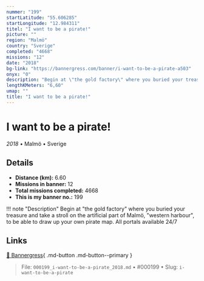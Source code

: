 ```yaml
---
nummer: "199"
startLatitude: "55.606285"
startLongitude: "12.984311"
titel: "I want to be a pirate!"
picture: ""
region: "Malmö"
country: "Sverige"
completed: "4668"
missions: "12"
date: "2018"
bg-link: "https://bannergress.com/banner/i-want-to-be-a-pirate-a503"
onyx: "0"
description: "Begin at \"the gold factory\" where you buried your treasure and take a stroll on the artificial part of Malmö, \"western harbour\", to be able to draw up your own pirate map.\nAll portals available 24/7"
lengthKMeters: "6,60"
umap: ""
title: "I want to be a pirate!"
---
```

# I want to be a pirate!

*2018* • Malmö • Sverige



## Details
- **Distance (km):** 6.60
- **Missions in banner:** 12
- **Total missions completed:** 4668
- **This is my banner no.:** 199


!!! note "Description"
    Begin at "the gold factory" where you buried your treasure and take a stroll on the artificial part of Malmö, "western harbour", to be able to draw up your own pirate map.
All portals available 24/7



## Links
[🔗 Bannergress](https://bannergress.com/banner/i-want-to-be-a-pirate-a503){ .md-button .md-button--primary }



> File: `000199_i-want-to-be-a-pirate_2018.md` • #000199 • Slug: `i-want-to-be-a-pirate`
